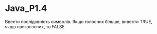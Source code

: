 # Java_P1.4
Ввести послідовність символів. Якщо голосних більше, вивести TRUE, якщо приголосних, то FALSE
